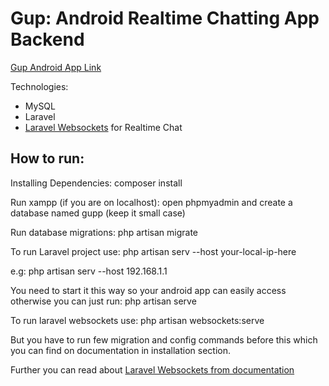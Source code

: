 # Gup: Android Realtime Chatting App Backend

<a href="https://github.com/zeeshanali-k/Gup">Gup Android App Link</a>

Technologies:
<p>
<ul>
<li>MySQL</li>
<li>Laravel</li>
<li><a href="https://beyondco.de/docs/laravel-websockets/getting-started/introduction">Laravel Websockets</a> for Realtime Chat</li>
</ul>
<h2>How to run:</h2>
Installing Dependencies: composer install
<p>Run xampp (if you are on localhost): open phpmyadmin and create a database named gupp (keep it small case)<p>
<p>Run database migrations: php artisan migrate<p>
<p>To run Laravel project use: php artisan serv --host your-local-ip-here </p>
e.g: php artisan serv --host 192.168.1.1
<p>You need to start it this way so your android app can easily access otherwise you can just run: php artisan serve<p>

<p>To run laravel websockets use: php artisan websockets:serve</p>
<p>But you have to run few migration and config commands before this which you can find on documentation in installation section.</p>
Further you can read about <a href="https://beyondco.de/docs/laravel-websockets/getting-started/introduction">Laravel Websockets from documentation</a>
